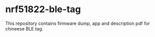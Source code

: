 # nrf51822-ble-tag
This repository contains firmware dump, app and description pdf for chineese BLE tag.
